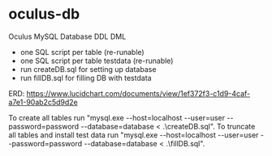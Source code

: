 # oculus-db
Oculus MySQL Database DDL DML

- one SQL script per table (re-runable)
- one SQL script per table testdata (re-runable)
- run createDB.sql for setting up database
- run fillDB.sql for filling DB with testdata

ERD: https://www.lucidchart.com/documents/view/1ef372f3-c1d9-4caf-a7e1-90ab2c5d9d2e

To create all tables run "mysql.exe --host=localhost --user=user --password=password --database=database < .\createDB.sql".
To truncate all tables and install test data run "mysql.exe --host=localhost --user=user --password=password --database=database < .\fillDB.sql".
